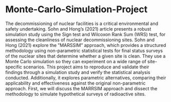 # Monte-Carlo-Simulation-Project

The decommissioning of nuclear facilities is a critical environmental and safety undertaking. Sohn and Hong’s (2021) article presents a robust simulation study using the Sign test and Wilcoxon Rank Sum (WRS) test, for assessing the cleanliness of nuclear decommissioning sites. Sohn and Hong (2021) explore the ”MARSSIM” approach, which provides a structured methodology using non-parametric statistical tests for final status surveys of the nuclear sites that determine whether a given site is clean. They use a Monte Carlo simulation so they can experiment on a wide range of site-specific scenarios.
This project aims to reproduce and validate their findings through a simulation study and verify the statistical analysis conducted. Additionally, it explores parametric alternatives, comparing their applicability and effectiveness against the original non-parametric approach. First, we will discuss the MARRSIM approach and dissect the methodology to simulate hypothetical surveys of radioactive sites.
